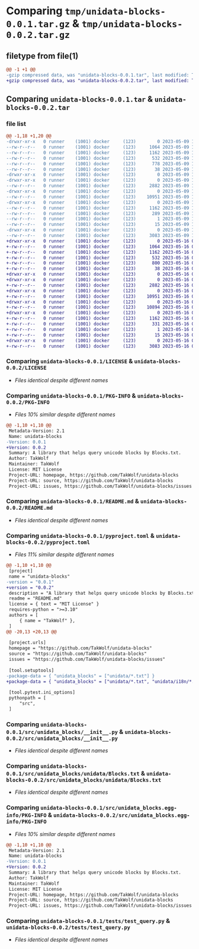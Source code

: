 # Comparing `tmp/unidata-blocks-0.0.1.tar.gz` & `tmp/unidata-blocks-0.0.2.tar.gz`

## filetype from file(1)

```diff
@@ -1 +1 @@
-gzip compressed data, was "unidata-blocks-0.0.1.tar", last modified: Tue May  9 10:56:51 2023, max compression
+gzip compressed data, was "unidata-blocks-0.0.2.tar", last modified: Tue May 16 07:57:49 2023, max compression
```

## Comparing `unidata-blocks-0.0.1.tar` & `unidata-blocks-0.0.2.tar`

### file list

```diff
@@ -1,18 +1,20 @@
-drwxr-xr-x   0 runner    (1001) docker     (123)        0 2023-05-09 10:56:51.746225 unidata-blocks-0.0.1/
--rw-r--r--   0 runner    (1001) docker     (123)     1064 2023-05-09 10:56:40.000000 unidata-blocks-0.0.1/LICENSE
--rw-r--r--   0 runner    (1001) docker     (123)     1162 2023-05-09 10:56:51.746225 unidata-blocks-0.0.1/PKG-INFO
--rw-r--r--   0 runner    (1001) docker     (123)      532 2023-05-09 10:56:40.000000 unidata-blocks-0.0.1/README.md
--rw-r--r--   0 runner    (1001) docker     (123)      778 2023-05-09 10:56:40.000000 unidata-blocks-0.0.1/pyproject.toml
--rw-r--r--   0 runner    (1001) docker     (123)       38 2023-05-09 10:56:51.746225 unidata-blocks-0.0.1/setup.cfg
-drwxr-xr-x   0 runner    (1001) docker     (123)        0 2023-05-09 10:56:51.742226 unidata-blocks-0.0.1/src/
-drwxr-xr-x   0 runner    (1001) docker     (123)        0 2023-05-09 10:56:51.742226 unidata-blocks-0.0.1/src/unidata_blocks/
--rw-r--r--   0 runner    (1001) docker     (123)     2882 2023-05-09 10:56:40.000000 unidata-blocks-0.0.1/src/unidata_blocks/__init__.py
-drwxr-xr-x   0 runner    (1001) docker     (123)        0 2023-05-09 10:56:51.746225 unidata-blocks-0.0.1/src/unidata_blocks/unidata/
--rw-r--r--   0 runner    (1001) docker     (123)    10951 2023-05-09 10:56:40.000000 unidata-blocks-0.0.1/src/unidata_blocks/unidata/Blocks.txt
-drwxr-xr-x   0 runner    (1001) docker     (123)        0 2023-05-09 10:56:51.746225 unidata-blocks-0.0.1/src/unidata_blocks.egg-info/
--rw-r--r--   0 runner    (1001) docker     (123)     1162 2023-05-09 10:56:51.000000 unidata-blocks-0.0.1/src/unidata_blocks.egg-info/PKG-INFO
--rw-r--r--   0 runner    (1001) docker     (123)      289 2023-05-09 10:56:51.000000 unidata-blocks-0.0.1/src/unidata_blocks.egg-info/SOURCES.txt
--rw-r--r--   0 runner    (1001) docker     (123)        1 2023-05-09 10:56:51.000000 unidata-blocks-0.0.1/src/unidata_blocks.egg-info/dependency_links.txt
--rw-r--r--   0 runner    (1001) docker     (123)       15 2023-05-09 10:56:51.000000 unidata-blocks-0.0.1/src/unidata_blocks.egg-info/top_level.txt
-drwxr-xr-x   0 runner    (1001) docker     (123)        0 2023-05-09 10:56:51.746225 unidata-blocks-0.0.1/tests/
--rw-r--r--   0 runner    (1001) docker     (123)     3083 2023-05-09 10:56:40.000000 unidata-blocks-0.0.1/tests/test_query.py
+drwxr-xr-x   0 runner    (1001) docker     (123)        0 2023-05-16 07:57:49.161783 unidata-blocks-0.0.2/
+-rw-r--r--   0 runner    (1001) docker     (123)     1064 2023-05-16 07:57:32.000000 unidata-blocks-0.0.2/LICENSE
+-rw-r--r--   0 runner    (1001) docker     (123)     1162 2023-05-16 07:57:49.161783 unidata-blocks-0.0.2/PKG-INFO
+-rw-r--r--   0 runner    (1001) docker     (123)      532 2023-05-16 07:57:32.000000 unidata-blocks-0.0.2/README.md
+-rw-r--r--   0 runner    (1001) docker     (123)      800 2023-05-16 07:57:32.000000 unidata-blocks-0.0.2/pyproject.toml
+-rw-r--r--   0 runner    (1001) docker     (123)       38 2023-05-16 07:57:49.161783 unidata-blocks-0.0.2/setup.cfg
+drwxr-xr-x   0 runner    (1001) docker     (123)        0 2023-05-16 07:57:49.161783 unidata-blocks-0.0.2/src/
+drwxr-xr-x   0 runner    (1001) docker     (123)        0 2023-05-16 07:57:49.161783 unidata-blocks-0.0.2/src/unidata_blocks/
+-rw-r--r--   0 runner    (1001) docker     (123)     2882 2023-05-16 07:57:32.000000 unidata-blocks-0.0.2/src/unidata_blocks/__init__.py
+drwxr-xr-x   0 runner    (1001) docker     (123)        0 2023-05-16 07:57:49.161783 unidata-blocks-0.0.2/src/unidata_blocks/unidata/
+-rw-r--r--   0 runner    (1001) docker     (123)    10951 2023-05-16 07:57:32.000000 unidata-blocks-0.0.2/src/unidata_blocks/unidata/Blocks.txt
+drwxr-xr-x   0 runner    (1001) docker     (123)        0 2023-05-16 07:57:49.161783 unidata-blocks-0.0.2/src/unidata_blocks/unidata/i18n/
+-rw-r--r--   0 runner    (1001) docker     (123)    10894 2023-05-16 07:57:32.000000 unidata-blocks-0.0.2/src/unidata_blocks/unidata/i18n/zh-cn.txt
+drwxr-xr-x   0 runner    (1001) docker     (123)        0 2023-05-16 07:57:49.161783 unidata-blocks-0.0.2/src/unidata_blocks.egg-info/
+-rw-r--r--   0 runner    (1001) docker     (123)     1162 2023-05-16 07:57:49.000000 unidata-blocks-0.0.2/src/unidata_blocks.egg-info/PKG-INFO
+-rw-r--r--   0 runner    (1001) docker     (123)      331 2023-05-16 07:57:49.000000 unidata-blocks-0.0.2/src/unidata_blocks.egg-info/SOURCES.txt
+-rw-r--r--   0 runner    (1001) docker     (123)        1 2023-05-16 07:57:49.000000 unidata-blocks-0.0.2/src/unidata_blocks.egg-info/dependency_links.txt
+-rw-r--r--   0 runner    (1001) docker     (123)       15 2023-05-16 07:57:49.000000 unidata-blocks-0.0.2/src/unidata_blocks.egg-info/top_level.txt
+drwxr-xr-x   0 runner    (1001) docker     (123)        0 2023-05-16 07:57:49.161783 unidata-blocks-0.0.2/tests/
+-rw-r--r--   0 runner    (1001) docker     (123)     3083 2023-05-16 07:57:32.000000 unidata-blocks-0.0.2/tests/test_query.py
```

### Comparing `unidata-blocks-0.0.1/LICENSE` & `unidata-blocks-0.0.2/LICENSE`

 * *Files identical despite different names*

### Comparing `unidata-blocks-0.0.1/PKG-INFO` & `unidata-blocks-0.0.2/PKG-INFO`

 * *Files 10% similar despite different names*

```diff
@@ -1,10 +1,10 @@
 Metadata-Version: 2.1
 Name: unidata-blocks
-Version: 0.0.1
+Version: 0.0.2
 Summary: A library that helps query unicode blocks by Blocks.txt.
 Author: TakWolf
 Maintainer: TakWolf
 License: MIT License
 Project-URL: homepage, https://github.com/TakWolf/unidata-blocks
 Project-URL: source, https://github.com/TakWolf/unidata-blocks
 Project-URL: issues, https://github.com/TakWolf/unidata-blocks/issues
```

### Comparing `unidata-blocks-0.0.1/README.md` & `unidata-blocks-0.0.2/README.md`

 * *Files identical despite different names*

### Comparing `unidata-blocks-0.0.1/pyproject.toml` & `unidata-blocks-0.0.2/pyproject.toml`

 * *Files 11% similar despite different names*

```diff
@@ -1,10 +1,10 @@
 [project]
 name = "unidata-blocks"
-version = "0.0.1"
+version = "0.0.2"
 description = "A library that helps query unicode blocks by Blocks.txt."
 readme = "README.md"
 license = { text = "MIT License" }
 requires-python = ">=3.10"
 authors = [
     { name = "TakWolf" },
 ]
@@ -20,13 +20,13 @@
 
 [project.urls]
 homepage = "https://github.com/TakWolf/unidata-blocks"
 source = "https://github.com/TakWolf/unidata-blocks"
 issues = "https://github.com/TakWolf/unidata-blocks/issues"
 
 [tool.setuptools]
-package-data = { "unidata_blocks" = ["unidata/*.txt"] }
+package-data = { "unidata_blocks" = ["unidata/*.txt", "unidata/i18n/*.txt"] }
 
 [tool.pytest.ini_options]
 pythonpath = [
     "src",
 ]
```

### Comparing `unidata-blocks-0.0.1/src/unidata_blocks/__init__.py` & `unidata-blocks-0.0.2/src/unidata_blocks/__init__.py`

 * *Files identical despite different names*

### Comparing `unidata-blocks-0.0.1/src/unidata_blocks/unidata/Blocks.txt` & `unidata-blocks-0.0.2/src/unidata_blocks/unidata/Blocks.txt`

 * *Files identical despite different names*

### Comparing `unidata-blocks-0.0.1/src/unidata_blocks.egg-info/PKG-INFO` & `unidata-blocks-0.0.2/src/unidata_blocks.egg-info/PKG-INFO`

 * *Files 10% similar despite different names*

```diff
@@ -1,10 +1,10 @@
 Metadata-Version: 2.1
 Name: unidata-blocks
-Version: 0.0.1
+Version: 0.0.2
 Summary: A library that helps query unicode blocks by Blocks.txt.
 Author: TakWolf
 Maintainer: TakWolf
 License: MIT License
 Project-URL: homepage, https://github.com/TakWolf/unidata-blocks
 Project-URL: source, https://github.com/TakWolf/unidata-blocks
 Project-URL: issues, https://github.com/TakWolf/unidata-blocks/issues
```

### Comparing `unidata-blocks-0.0.1/tests/test_query.py` & `unidata-blocks-0.0.2/tests/test_query.py`

 * *Files identical despite different names*

